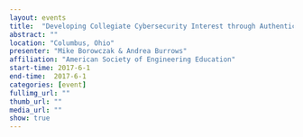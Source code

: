```yaml
---
layout: events
title:  "Developing Collegiate Cybersecurity Interest through Authentic Inquiry"
abstract: ""
location: "Columbus, Ohio"
presenter: "Mike Borowczak & Andrea Burrows"
affiliation: "American Society of Engineering Education"
start-time: 2017-6-1
end-time:  2017-6-1
categories: [event]
fullimg_url: ""
thumb_url: ""
media_url: ""
show: true
---
```

